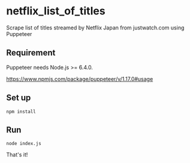 # netflix_list_of_titles
Scrape list of titles streamed by Netflix Japan from justwatch.com using Puppeteer

## Requirement
Puppeteer needs Node.js >= 6.4.0.

https://www.npmjs.com/package/puppeteer/v/1.17.0#usage

## Set up
`npm install`

## Run
`node index.js`

That's it!
